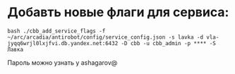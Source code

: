 # Добавть новые флаги для сервиса:
``bash
./cbb_add_service_flags -f ~/arc/arcadia/antirobot/config/service_config.json -s lavka -d vla-jyqq6wrjl0lxjfvi.db.yandex.net:6432 -D cbb -u cbb_admin -p **** -S Лавка
``

Пароль можно узнать у ashagarov@

